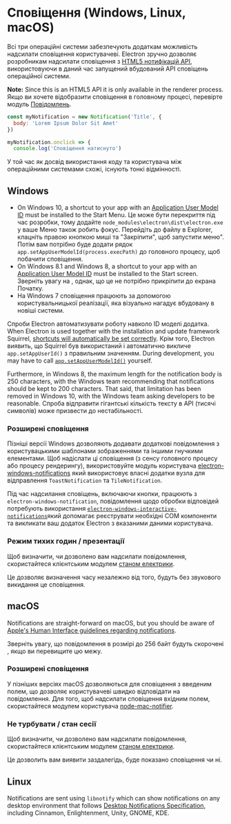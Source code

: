 # Сповіщення (Windows, Linux, macOS)

Всі три операційні системи забезпечують додаткам можливість надсилати сповіщення користувачеві. Electron зручно дозволяє розробникам надсилати сповіщення з [HTML5 нотифікацій API](https://notifications.spec.whatwg.org/), використовуючи в даний час запущений вбудований API сповіщень операційної системи.

**Note:** Since this is an HTML5 API it is only available in the renderer process. Якщо ви хочете відобразити сповіщення в головному процесі, перевірте модуль [Повідомлень](../api/notification.md).

```javascript
const myNotification = new Notification('Title', {
  body: 'Lorem Ipsum Dolor Sit Amet'
})

myNotification.onclick => {
  console.log('Сповіщення натиснуто')

```

У той час як досвід використання коду та користувача між операційними системами схожі, існують тонкі відмінності.

## Windows
* On Windows 10, a shortcut to your app with an [Application User Model ID][app-user-model-id] must be installed to the Start Menu. Це може бути перекриття під час розробки, тому додайте `node_modules\electron\dist\electron.exe` у ваше Меню також робить фокус. Перейдіть до файлу в Explorer, клацніть правою кнопкою миші та "Закріпити", щоб запустити меню". Потім вам потрібно буде додати рядок `app.setAppUserModelId(process.execPath)` до головного процесу, щоб побачити сповіщення.
* On Windows 8.1 and Windows 8, a shortcut to your app with an [Application User Model ID][app-user-model-id] must be installed to the Start screen. Зверніть увагу на , однак, що це не потрібно прикріпити до екрана Початку.
* На Windows 7 сповіщення працюють за допомогою користувальницької реалізації, яка візуально нагадує вбудовану в новіші системи.

Спроби Electron автоматизувати роботу навколо ID моделі додатка. When Electron is used together with the installation and update framework Squirrel, [shortcuts will automatically be set correctly][squirrel-events]. Крім того, Electron виявить, що Squirrel був використаний і автоматично викличе `app.setAppUserId()` з правильним значенням. During development, you may have to call [`app.setAppUserModelId()`][set-app-user-model-id] yourself.

Furthermore, in Windows 8, the maximum length for the notification body is 250 characters, with the Windows team recommending that notifications should be kept to 200 characters. That said, that limitation has been removed in Windows 10, with the Windows team asking developers to be reasonable. Спроба відправити гігантські кількість тексту в API (тисячі символів) може призвести до нестабільності.

### Розширені сповіщення

Пізніші версії Windows дозволяють додавати додаткові повідомлення з користувацькими шаблонами зображеннями та іншими гнучкими елементами. Щоб надіслати ці сповіщення (з сенсу головного процесу або процесу рендерингу), використовуйте модуль користувача [electron-windows-notifications](https://github.com/felixrieseberg/electron-windows-notifications) який використовує власні додатки вузла для відправлення `ToastNotification` та `TileNotification`.

Під час надсилання сповіщень, включаючи кнопки, працюють з `electron-windows-notification`, повідомлення щодо обробки відповідей потребують використання [`electron-windows-interactive-notifications`](https://github.com/felixrieseberg/electron-windows-interactive-notifications)який допомагає реєструвати необхідні COM компоненти та викликати ваш додаток Electron з вказаними даними користувача.

### Режим тихих годин / презентації

Щоб визначити, чи дозволено вам надсилати повідомлення, скористайтеся клієнтським модулем [станом електрики](https://github.com/felixrieseberg/electron-notification-state).

Це дозволяє визначення часу незалежно від того, будуть без звукового викидання це сповіщення.

## macOS

Notifications are straight-forward on macOS, but you should be aware of [Apple's Human Interface guidelines regarding notifications](https://developer.apple.com/macos/human-interface-guidelines/system-capabilities/notifications/).

Зверніть увагу, що повідомлення в розмірі до 256 байт будуть скорочені , якщо ви перевищите цю межу.

### Розширені сповіщення

У пізніших версіях macOS дозволяються для сповіщення з введеним полем, що дозволяє користувачеві швидко відповідати на повідомлення. Для того, щоб надсилати сповіщення вхідним полем, скористайтеся модулем користувача [node-mac-notifier](https://github.com/CharlieHess/node-mac-notifier).

### Не турбувати / стан сесії

Щоб визначити, чи дозволено вам надсилати повідомлення, скористайтеся клієнтським модулем [станом електрики](https://github.com/felixrieseberg/electron-notification-state).

Це дозволить вам виявити заздалегідь, буде показано сповіщення чи ні.

## Linux

Notifications are sent using `libnotify` which can show notifications on any desktop environment that follows [Desktop Notifications Specification][notification-spec], including Cinnamon, Enlightenment, Unity, GNOME, KDE.

[notification-spec]: https://developer.gnome.org/notification-spec/
[app-user-model-id]: https://msdn.microsoft.com/en-us/library/windows/desktop/dd378459(v=vs.85).aspx
[set-app-user-model-id]: ../api/app.md#appsetappusermodelidid-windows
[squirrel-events]: https://github.com/electron/windows-installer/blob/master/README.md#handling-squirrel-events
